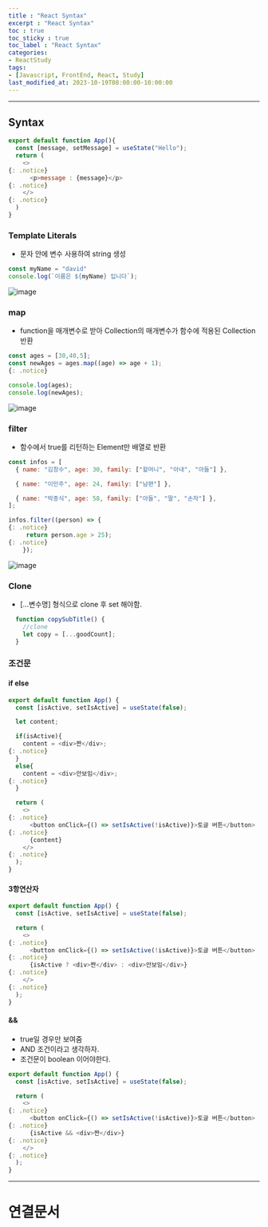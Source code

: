 ```yaml
---
title : "React Syntax"
excerpt : "React Syntax"
toc : true
toc_sticky : true
toc_label : "React Syntax"
categories:
- ReactStudy
tags:
- [Javascript, FrontEnd, React, Study]
last_modified_at: 2023-10-19T08:00:00-10:00:00
---
```

  
---
  
## Syntax
  
```javascript
export default function App(){
  const [message, setMessage] = useState("Hello");
  return (
    <> 
{: .notice}  
      <p>message : {message}</p> 
{: .notice}  
    </> 
{: .notice}  
  )
}
```
  
### Template Literals
-  문자 안에 변수 사용하여 string 생성
  
```javascript
const myName = "david"
console.log(`이름은 ${myName} 입니다`);
```
  
![image](../../assets/images/TemplateLiteralResult.png)
  
### map
- function을 매개변수로 받아 Collection의 매개변수가 함수에 적용된 Collection 반환
  
```javascript 
const ages = [30,40,5];
const newAges = ages.map((age) => age + 1); 
{: .notice}  

console.log(ages);
console.log(newAges);
```
  
![image](../../assets/images/LamdaResult.png)
  
### filter
- 함수에서 true를 리턴하는 Element만 배열로 반환
  
```javascript
const infos = [
  { name: "김창수", age: 30, family: ["할머니", "아내", "아들"] },

  { name: "이민주", age: 24, family: ["남편"] },

  { name: "박종식", age: 58, family: ["아들", "딸", "손자"] },
];

infos.filter((person) => { 
{: .notice}  
	 return person.age > 25); 
{: .notice}  
	});
```
  
![image](../../assets/images/LamdaResult%201.png)
  
### Clone
* \[...변수명\] 형식으로 clone 후 set 해야함.
  
```javascript
  function copySubTitle() {
    //clone
    let copy = [...goodCount];
  }
```
  
### 조건문
  
#### if else
  
```javascript
export default function App() {
  const [isActive, setIsActive] = useState(false);

  let content;

  if(isActive){
    content = <div>짠</div>; 
{: .notice}  
  }
  else{
    content = <div>안보임</div>; 
{: .notice}  
  }

  return (
    <> 
{: .notice}  
      <button onClick={() => setIsActive(!isActive)}>토글 버튼</button> 
{: .notice}  
      {content}
    </> 
{: .notice}  
  );
}
```
  
#### 3항연산자
  
```javascript
export default function App() {
  const [isActive, setIsActive] = useState(false);

  return (
    <> 
{: .notice}  
      <button onClick={() => setIsActive(!isActive)}>토글 버튼</button> 
{: .notice}  
      {isActive ? <div>짠</div> : <div>안보임</div>} 
{: .notice}  
    </> 
{: .notice}  
  );
}
```
  
#### &&
- true일 경우만 보여줌
- AND 조건이라고 생각하자.
- 조건문이 boolean 이어야한다.
  
``` javascript
export default function App() {
  const [isActive, setIsActive] = useState(false);

  return (
    <> 
{: .notice}  
      <button onClick={() => setIsActive(!isActive)}>토글 버튼</button> 
{: .notice}  
      {isActive && <div>짠</div>} 
{: .notice}  
    </> 
{: .notice}  
  );
}
```  
---
  
# 연결문서
